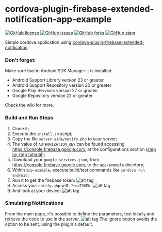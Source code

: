 # cordova-plugin-firebase-extended-notification-app-example

[![GitHub license](https://img.shields.io/github/license/andrehtissot/cordova-plugin-firebase-extended-notification-app-example.svg)](https://github.com/andrehtissot/cordova-plugin-firebase-extended-notification-app-example/blob/master/LICENSE)
[![GitHub issues](https://img.shields.io/github/issues/andrehtissot/cordova-plugin-firebase-extended-notification-app-example.svg)](https://github.com/andrehtissot/cordova-plugin-firebase-extended-notification-app-example/issues)
[![GitHub forks](https://img.shields.io/github/forks/andrehtissot/cordova-plugin-firebase-extended-notification-app-example.svg)](https://github.com/andrehtissot/cordova-plugin-firebase-extended-notification-app-example/network)
[![GitHub stars](https://img.shields.io/github/stars/andrehtissot/cordova-plugin-firebase-extended-notification-app-example.svg)](https://github.com/andrehtissot/cordova-plugin-firebase-extended-notification-app-example/stargazers)

Simple cordova application using [cordova-plugin-firebase-extended-notification](https://github.com/andrehtissot/cordova-plugin-firebase-extended-notification).


### Don't forget:
Make sure that in Android SDK Manager it is installed:
* Android Support Library version 23 or greater
* Android Support Repository version 20 or greater
* Google Play Services version 27 or greater
* Google Repository version 22 or greater

Check the wiki for more.

### Build and Run Steps
1. Clone it;
2. Execute the `install.sh` script;
3. Copy the file `server-side/notify.php` to your server;
4. The value of `AUTHORIZATION_KEY` can be found accessing https://console.firebase.google.com, at the configurations section ([step by step tutorial](https://github.com/andrehtissot/cordova-plugin-firebase-extended-notification-app-example/wiki/How-to-find-your-firebase-server-key));
5. Download your `google-services.json`, from https://console.firebase.google.com, to the `app-example` directory;
6. Within `app-example`, execute build/test commands like `cordova run android`;
7. Run it to get the firebase token:
![alt tag](https://raw.githubusercontent.com/andrehtissot/cordova-plugin-firebase-extended-notification-app-example/master/.docs/gotToken.jpg)
8. Access your `notify.php` with `?to=TOKEN`:
![alt tag](https://raw.githubusercontent.com/andrehtissot/cordova-plugin-firebase-extended-notification-app-example/master/.docs/notificationSent.jpg)
9. And look at your device:
![alt tag](https://raw.githubusercontent.com/andrehtissot/cordova-plugin-firebase-extended-notification-app-example/master/.docs/notificationReceived.jpg)

### Simulating Notifications
From the main page, it's possible to define the parameters, test locally and retrieve the code to use in the server.
![alt tag](https://user-images.githubusercontent.com/1174345/28749890-cd66a9cc-74ac-11e7-8719-eae09c4d34c3.jpg)
The ignore button avoids the option to be sent, using the plugin's default.
